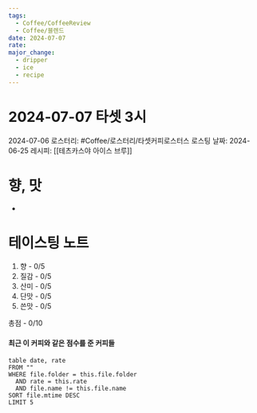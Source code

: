 ```yaml
---
tags:
  - Coffee/CoffeeReview
  - Coffee/블렌드
date: 2024-07-07
rate: 
major_change:
  - dripper
  - ice
  - recipe
---
```

# 2024-07-07 타셋 3시
2024-07-06
로스터리: #Coffee/로스터리/타셋커피로스터스
로스팅 날짜: 2024-06-25
레시피: [[테츠카스야 아이스 브루]]
# 향, 맛
- 
# 테이스팅 노트
1. 향 - 0/5
2. 질감 - 0/5
3. 산미 - 0/5
4. 단맛 - 0/5
5. 쓴맛 - 0/5

총점 - 0/10

#### 최근 이 커피와 같은 점수를 준 커피들
```dataview
table date, rate
FROM ""
WHERE file.folder = this.file.folder
  AND rate = this.rate
  AND file.name != this.file.name
SORT file.mtime DESC
LIMIT 5
```
